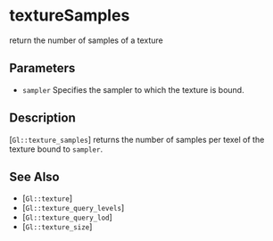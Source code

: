# textureSamples
return the number of samples of a texture

## Parameters
- `sampler`
  Specifies the sampler to which the texture is bound.

## Description
[`Gl::texture_samples`] returns the number of samples per texel of the
  texture bound to `sampler`.

## See Also
- [`Gl::texture`]
- [`Gl::texture_query_levels`]
- [`Gl::texture_query_lod`]
- [`Gl::texture_size`]
